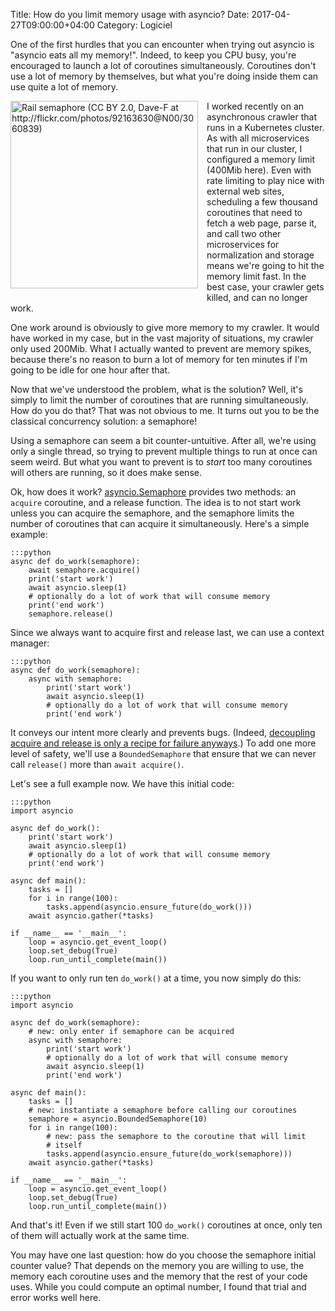 Title: How do you limit memory usage with asyncio?
Date: 2017-04-27T09:00:00+04:00
Category: Logiciel

One of the first hurdles that you can encounter when trying out
asyncio is "asyncio eats all my memory!". Indeed, to keep you CPU
busy, you're encouraged to launch a lot of coroutines simultaneously.
Coroutines don't use a lot of memory by themselves, but what you're
doing inside them can use quite a lot of memory. 

<img alt="Rail semaphore (CC BY 2.0, Dave-F at http://flickr.com/photos/92163630@N00/3060839)" src="{filename}/images/asyncio_ram_semaphore.jpg" style="float: left; max-width:100%; height:300px; padding: 0 1em 1em 0"/>

I worked recently on an asynchronous crawler that runs in a Kubernetes
cluster. As with all microservices that run in our cluster, I
configured a memory limit (400Mib here). Even with rate limiting to
play nice with external web sites, scheduling a few thousand
coroutines that need to fetch a web page, parse it, and call two other
microservices for normalization and storage means we're going to hit
the memory limit fast. In the best case, your crawler gets killed, and
can no longer work.

One work around is obviously to give more memory to my crawler. It
would have worked in my case, but in the vast majority of situations,
my crawler only used 200Mib. What I actually wanted to prevent are
memory spikes, because there's no reason to burn a lot of memory for
ten minutes if I'm going to be idle for one hour after that.

Now that we've understood the problem, what is the solution? Well,
it's simply to limit the number of coroutines that are running
simultaneously. How do you do that? That was not obvious to me. It
turns out you to be the classical concurrency solution: a semaphore!

Using a semaphore can seem a bit counter-untuitive. After all, we're
using only a single thread, so trying to prevent multiple things to
run at once can seem weird. But what you want to prevent is to *start*
too many coroutines will others are running, so it does make sense.

Ok, how does it work?
[asyncio.Semaphore](https://docs.python.org/3/library/asyncio-sync.html#asyncio.Semaphore)
provides two methods: an `acquire` coroutine, and a release function.
The idea is to not start work unless you can acquire the semaphore,
and the semaphore limits the number of coroutines that can acquire it
simultaneously. Here's a simple example:

    :::python
    async def do_work(semaphore):
        await semaphore.acquire()
        print('start work')
        await asyncio.sleep(1)
        # optionally do a lot of work that will consume memory
        print('end work')
        semaphore.release()

Since we always want to acquire first and release last, we can use a
context manager:

    :::python
    async def do_work(semaphore):
        async with semaphore:
            print('start work')
            await asyncio.sleep(1)
            # optionally do a lot of work that will consume memory
            print('end work')

It conveys our intent more clearly and prevents bugs. (Indeed,
[decoupling acquire and release is only a recipe for failure
anyways](http://web.stanford.edu/~engler/deviant-sosp-01.pdf).) To add
one more level of safety, we'll use a `BoundedSemaphore` that ensure
that we can never call `release()` more than `await acquire()`.

Let's see a full example now. We have this initial code:

    :::python
    import asyncio

    async def do_work():
        print('start work')
        await asyncio.sleep(1)
        # optionally do a lot of work that will consume memory
        print('end work')

    async def main():
        tasks = []
        for i in range(100):
            tasks.append(asyncio.ensure_future(do_work()))
        await asyncio.gather(*tasks)

    if __name__ == '__main__':
        loop = asyncio.get_event_loop()
        loop.set_debug(True)
        loop.run_until_complete(main())

If you want to only run ten `do_work()` at a time, you now simply do
this:

    :::python
    import asyncio

    async def do_work(semaphore):
        # new: only enter if semaphore can be acquired
        async with semaphore:
            print('start work')
            # optionally do a lot of work that will consume memory
            await asyncio.sleep(1)
            print('end work')

    async def main():
        tasks = []
        # new: instantiate a semaphore before calling our coroutines
        semaphore = asyncio.BoundedSemaphore(10)
        for i in range(100):
            # new: pass the semaphore to the coroutine that will limit
            # itself
            tasks.append(asyncio.ensure_future(do_work(semaphore)))
        await asyncio.gather(*tasks)

    if __name__ == '__main__':
        loop = asyncio.get_event_loop()
        loop.set_debug(True)
        loop.run_until_complete(main())

And that's it! Even if we still start 100 `do_work()` coroutines at
once, only ten of them will actually work at the same time.

You may have one last question: how do you choose the semaphore
initial counter value? That depends on the memory you are willing to
use, the memory each coroutine uses and the memory that the rest of
your code uses. While you could compute an optimal number, I found
that trial and error works well here.

<!-- vim: spelllang=en
-->
